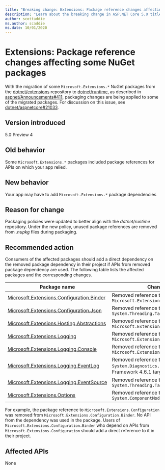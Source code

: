 ```yaml
---
title: "Breaking change: Extensions: Package reference changes affecting some NuGet packages"
description: "Learn about the breaking change in ASP.NET Core 5.0 titled Extensions: Package reference changes affecting some NuGet packages"
author: scottaddie
ms.author: scaddie
ms.date: 10/01/2020
---
```

# Extensions: Package reference changes affecting some NuGet packages

With the migration of some `Microsoft.Extensions.*` NuGet packages from the [dotnet/extensions](https://github.com/dotnet/extensions) repository to [dotnet/runtime](https://github.com/dotnet/runtime), as described in [aspnet/Announcements#411](https://github.com/aspnet/Announcements/issues/411), packaging changes are being applied to some of the migrated packages. For discussion on this issue, see [dotnet/aspnetcore#21033](https://github.com/dotnet/aspnetcore/issues/21033).

## Version introduced

5.0 Preview 4

## Old behavior

Some `Microsoft.Extensions.*` packages included package references for APIs on which your app relied.

## New behavior

Your app may have to add `Microsoft.Extensions.*` package dependencies.

## Reason for change

Packaging policies were updated to better align with the *dotnet/runtime* repository. Under the new policy, unused package references are removed from *.nupkg* files during packaging.

## Recommended action

Consumers of the affected packages should add a direct dependency on the removed package dependency in their project if APIs from removed package dependency are used. The following table lists the affected packages and the corresponding changes.

|Package name|Change description|
|------------|------------------|
|[Microsoft.Extensions.Configuration.Binder](https://nuget.org/packages/Microsoft.Extensions.Configuration.Binder)|Removed reference to `Microsoft.Extensions.Configuration`|
|[Microsoft.Extensions.Configuration.Json](https://nuget.org/packages/Microsoft.Extensions.Configuration.Json)    |Removed reference to `System.Threading.Tasks.Extensions`|
|[Microsoft.Extensions.Hosting.Abstractions](https://nuget.org/packages/Microsoft.Extensions.Hosting.Abstractions)|Removed reference to `Microsoft.Extensions.Logging.Abstractions`|
|[Microsoft.Extensions.Logging](https://nuget.org/packages/Microsoft.Extensions.Logging)                          |Removed reference to `Microsoft.Extensions.Configuration.Binder`|
|[Microsoft.Extensions.Logging.Console](https://nuget.org/packages/Microsoft.Extensions.Logging.Console)          |Removed reference to `Microsoft.Extensions.Configuration.Abstractions`|
|[Microsoft.Extensions.Logging.EventLog](https://nuget.org/packages/Microsoft.Extensions.Logging.EventLog)        |Removed reference to `System.Diagnostics.EventLog` for the .NET Framework 4.6.1 target framework moniker|
|[Microsoft.Extensions.Logging.EventSource](https://nuget.org/packages/Microsoft.Extensions.Logging.EventSource)  |Removed reference to `System.Threading.Tasks.Extensions`|
|[Microsoft.Extensions.Options](https://nuget.org/packages/Microsoft.Extensions.Options)                          |Removed reference to `System.ComponentModel.Annotations`|

For example, the package reference to `Microsoft.Extensions.Configuration` was removed from `Microsoft.Extensions.Configuration.Binder`. No API from the dependency was used in the package. Users of `Microsoft.Extensions.Configuration.Binder` who depend on APIs from `Microsoft.Extensions.Configuration` should add a direct reference to it in their project.

## Affected APIs

None

<!--

### Category

ASP.NET Core

### Affected APIs

Not detectable via API analysis

-->
